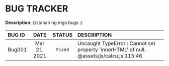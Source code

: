 # BUG TRACKER

**Description**:  Listahan ng mga bugs :)

BUG ID     |DATE           |STATUS	    |DESCRIPTION
:----------|:-------------:|:----------:|:----------
Bug001	   |Mar 21, 2021   |`Fixed`   	|Uncaught TypeError : Cannot set property 'innerHTML' of null. @assets/js/calcu.js:115:46

